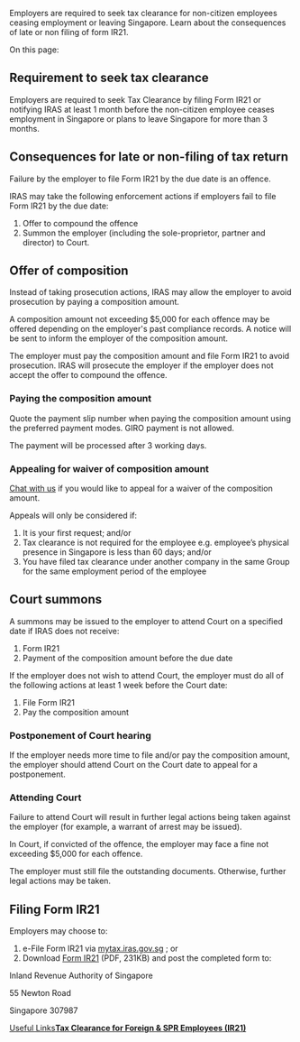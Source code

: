 Employers are required to seek tax clearance for non-citizen employees ceasing employment or leaving Singapore. Learn about the consequences of late or non filing of form IR21.

On this page:

## Requirement to seek tax clearance

Employers are required to seek Tax Clearance by filing Form IR21 or notifying IRAS at least 1 month before the non-citizen employee ceases employment in Singapore or plans to leave Singapore for more than 3 months.

## Consequences for late or non-filing of tax return

Failure by the employer to file Form IR21 by the due date is an offence.

IRAS may take the following enforcement actions if employers fail to file Form IR21 by the due date:

1. Offer to compound the offence
2. Summon the employer (including the sole-proprietor, partner and director) to Court.

## Offer of composition

Instead of taking prosecution actions, IRAS may allow the employer to avoid prosecution by paying a composition amount.

A composition amount not exceeding $5,000 for each offence may be offered depending on the employer's past compliance records. A notice will be sent to inform the employer of the composition amount.

The employer must pay the composition amount and file Form IR21 to avoid prosecution. IRAS will prosecute the employer if the employer does not accept the offer to compound the offence.

### Paying the composition amount

Quote the payment slip number when paying the composition amount using the preferred payment modes. GIRO payment is not allowed.

The payment will be processed after 3 working days.

### Appealing for waiver of composition amount

[Chat with us](https://www.iras.gov.sg/taxes/individual-income-tax/employers/tax-clearance-for-foreign-spr-employees-(ir21)/late-filing-or-non-filing-of-tax-clearance#) if you would like to appeal for a waiver of the composition amount.

Appeals will only be considered if:

1. It is your first request; and/or
2. Tax clearance is not required for the employee e.g. employee’s physical presence in Singapore is less than 60 days; and/or
3. You have filed tax clearance under another company in the same Group for the same employment period of the employee

## Court summons

A summons may be issued to the employer to attend Court on a specified date if IRAS does not receive:

1. Form IR21
2. Payment of the composition amount before the due date

If the employer does not wish to attend Court, the employer must do all of the following actions at least 1 week before the Court date:

1. File Form IR21
2. Pay the composition amount

### Postponement of Court hearing

If the employer needs more time to file and/or pay the composition amount, the employer should attend Court on the Court date to appeal for a postponement.

### Attending Court

Failure to attend Court will result in further legal actions being taken against the employer (for example, a warrant of arrest may be issued).

In Court, if convicted of the offence, the employer may face a fine not exceeding $5,000 for each offence.

The employer must still file the outstanding documents. Otherwise, further legal actions may be taken.

## Filing Form IR21

Employers may choose to:

1. e-File Form IR21 via [mytax.iras.gov.sg](https://mytax.iras.gov.sg/ESVWeb/default.aspx) ; or
2. Download [Form IR21](https://www.iras.gov.sg/docs/default-source/individual-income-tax/non-residents/formir210508-2_v112bf1106cccb423e9d878cd78e9fd51c.pdf?sfvrsn=52745324_19 "Form IR21") (PDF, 231KB) and post the completed form to:

Inland Revenue Authority of Singapore

55 Newton Road

Singapore 307987

[Useful Links**Tax Clearance for Foreign & SPR Employees (IR21)**](https://www.iras.gov.sg/taxes/individual-income-tax/employers/tax-clearance-for-foreign-spr-employees-(ir21))